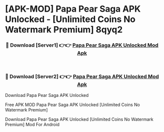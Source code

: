 # [APK-MOD] Papa Pear Saga APK Unlocked - [Unlimited Coins No Watermark Premium] 8qyq2



<div align="center">
<h3>🔴 Download [Server1] 👉👉 <a href="https://momento.my/?title=Papa_Pear_Saga_APK_Unlocked">Papa Pear Saga APK Unlocked Mod Apk</a></h3><br>

<h3>🔴 Download [Server2] 👉👉 <a href="https://momento.my/?title=Papa_Pear_Saga_APK_Unlocked">Papa Pear Saga APK Unlocked Mod Apk</a></h3>
</div>



Download Papa Pear Saga APK Unlocked 

Free APK MOD Papa Pear Saga APK Unlocked [Unlimited Coins No Watermark Premium]

Download Papa Pear Saga APK Unlocked [Unlimited Coins No Watermark Premium] Mod For Android
